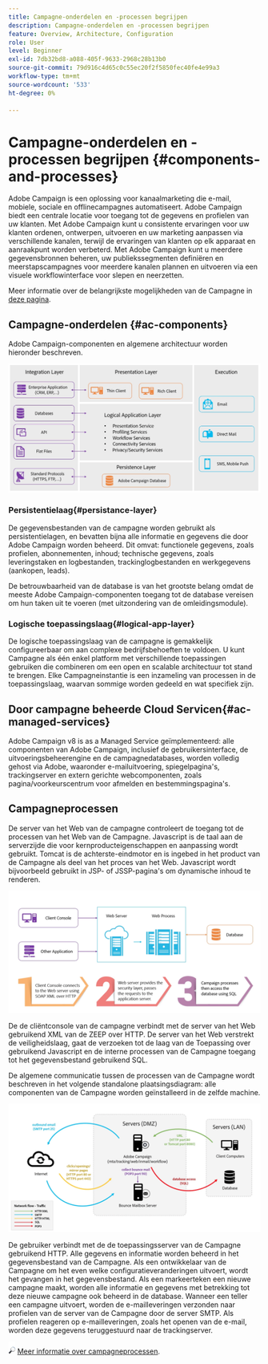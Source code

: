 ```yaml
---
title: Campagne-onderdelen en -processen begrijpen
description: Campagne-onderdelen en -processen begrijpen
feature: Overview, Architecture, Configuration
role: User
level: Beginner
exl-id: 7db32bd8-a088-405f-9633-2968c28b13b0
source-git-commit: 79d916c4d65c0c55ec20f2f5850fec40fe4e99a3
workflow-type: tm+mt
source-wordcount: '533'
ht-degree: 0%

---
```


# Campagne-onderdelen en -processen begrijpen {#components-and-processes}

Adobe Campaign is een oplossing voor kanaalmarketing die e-mail, mobiele, sociale en offlinecampagnes automatiseert. Adobe Campaign biedt een centrale locatie voor toegang tot de gegevens en profielen van uw klanten. Met Adobe Campaign kunt u consistente ervaringen voor uw klanten ordenen, ontwerpen, uitvoeren en uw marketing aanpassen via verschillende kanalen, terwijl de ervaringen van klanten op elk apparaat en aanraakpunt worden verbeterd. Met Adobe Campaign kunt u meerdere gegevensbronnen beheren, uw publiekssegmenten definiëren en meerstapscampagnes voor meerdere kanalen plannen en uitvoeren via een visuele workflowinterface voor slepen en neerzetten.

Meer informatie over de belangrijkste mogelijkheden van de Campagne in [deze pagina](../start/get-started.md).

## Campagne-onderdelen {#ac-components}

Adobe Campaign-componenten en algemene architectuur worden hieronder beschreven.

![](assets/do-not-localize//ac-components.png)



### Persistentielaag{#persistance-layer}

De gegevensbestanden van de campagne worden gebruikt als persistentielagen, en bevatten bijna alle informatie en gegevens die door Adobe Campaign worden beheerd. Dit omvat: functionele gegevens, zoals profielen, abonnementen, inhoud; technische gegevens, zoals leveringstaken en logbestanden, trackinglogbestanden en werkgegevens (aankopen, leads).

De betrouwbaarheid van de database is van het grootste belang omdat de meeste Adobe Campaign-componenten toegang tot de database vereisen om hun taken uit te voeren (met uitzondering van de omleidingsmodule).

### Logische toepassingslaag{#logical-app-layer}

De logische toepassingslaag van de campagne is gemakkelijk configureerbaar om aan complexe bedrijfsbehoeften te voldoen. U kunt Campagne als één enkel platform met verschillende toepassingen gebruiken die combineren om een open en scalable architectuur tot stand te brengen. Elke Campagneinstantie is een inzameling van processen in de toepassingslaag, waarvan sommige worden gedeeld en wat specifiek zijn.

## Door campagne beheerde Cloud Servicen{#ac-managed-services}

Adobe Campaign v8 is as a Managed Service geïmplementeerd: alle componenten van Adobe Campaign, inclusief de gebruikersinterface, de uitvoeringsbeheerengine en de campagnedatabases, worden volledig gehost via Adobe, waaronder e-mailuitvoering, spiegelpagina&#39;s, trackingserver en extern gerichte webcomponenten, zoals pagina/voorkeurscentrum voor afmelden en bestemmingspagina&#39;s.

## Campagneprocessen

De server van het Web van de campagne controleert de toegang tot de processen van het Web van de Campagne. Javascript is de taal aan de serverzijde die voor kernproducteigenschappen en aanpassing wordt gebruikt. Tomcat is de achterste-eindmotor en is ingebed in het product van de Campagne als deel van het proces van het Web. Javascript wordt bijvoorbeeld gebruikt in JSP- of JSSP-pagina&#39;s om dynamische inhoud te renderen.

![](assets/do-not-localize/ac-processes.png)

De de cliëntconsole van de campagne verbindt met de server van het Web gebruikend XML van de ZEEP over HTTP. De server van het Web verstrekt de veiligheidslaag, gaat de verzoeken tot de laag van de Toepassing over gebruikend Javascript en de interne processen van de Campagne toegang tot het gegevensbestand gebruikend SQL.

De algemene communicatie tussen de processen van de Campagne wordt beschreven in het volgende standalone plaatsingsdiagram: alle componenten van de Campagne worden geïnstalleerd in de zelfde machine.

![](assets/do-not-localize//ac-standalone.png)

De gebruiker verbindt met de de toepassingsserver van de Campagne gebruikend HTTP. Alle gegevens en informatie worden beheerd in het gegevensbestand van de Campagne. Als een ontwikkelaar van de Campagne om het even welke configuratieveranderingen uitvoert, wordt het gevangen in het gegevensbestand. Als een markeerteken een nieuwe campagne maakt, worden alle informatie en gegevens met betrekking tot deze nieuwe campagne ook beheerd in de database. Wanneer een teller een campagne uitvoert, worden de e-mailleveringen verzonden naar profielen van de server van de Campagne door de server SMTP. Als profielen reageren op e-mailleveringen, zoals het openen van de e-mail, worden deze gegevens teruggestuurd naar de trackingserver.

![](../assets/do-not-localize/glass.png) [Meer informatie over campagneprocessen](../architecture/general-architecture.md#dev-env).
